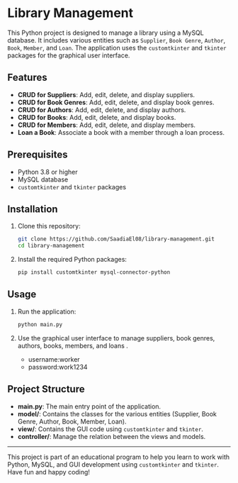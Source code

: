 # Library Management 

This Python project is designed to manage a library using a MySQL database. It includes various entities such as `Supplier`, `Book Genre`, `Author`, `Book`, `Member`, and `Loan`. The application uses the `customtkinter` and `tkinter` packages for the graphical user interface.

## Features

- **CRUD for Suppliers**: Add, edit, delete, and display suppliers.
- **CRUD for Book Genres**: Add, edit, delete, and display book genres.
- **CRUD for Authors**: Add, edit, delete, and display authors.
- **CRUD for Books**: Add, edit, delete, and display books.
- **CRUD for Members**: Add, edit, delete, and display members.
- **Loan a Book**: Associate a book with a member through a loan process.

## Prerequisites

- Python 3.8 or higher
- MySQL database
- `customtkinter` and `tkinter` packages

## Installation

1. Clone this repository:

   ```bash
   git clone https://github.com/SaadiaEl08/library-management.git
   cd library-management
   ```

2. Install the required Python packages:

   ```bash
   pip install customtkinter mysql-connector-python
   ```

## Usage

1. Run the application:

   ```bash
   python main.py
   ```

2. Use the graphical user interface to manage suppliers, book genres, authors, books, members, and loans .
   - username:worker
   - password:work1234

## Project Structure

- **main.py**: The main entry point of the application.
- **model/**: Contains the classes for the various entities (Supplier, Book Genre, Author, Book, Member, Loan).
- **view/**: Contains the GUI code using `customtkinter` and `tkinter`.
- **controller/**: Manage the relation between the views and models.



---

This project is part of an educational program to help you learn to work with Python, MySQL, and GUI development using `customtkinter` and `tkinter`. Have fun and happy coding!
